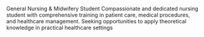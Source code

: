 General Nursing & Midwifery Student
Compassionate and dedicated nursing student with comprehensive training in patient care, medical procedures, and healthcare management. Seeking opportunities to apply theoretical knowledge in practical healthcare settings

